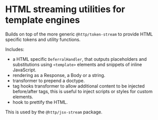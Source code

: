 # HTML streaming utilities for template engines

Builds on top of the more generic `@http/token-stream` to provide HTML specific
tokens and utility functions.

Includes:

- a HTML specific `DeferralHandler`, that outputs placeholders and substitutions
  using `<template>` elements and snippets of inline JavaScript.
- rendering as a Response, a Body or a string.
- transformer to prepend a doctype.
- tag hooks transformer to allow additional content to be injected before/after
  tags, this is useful to inject scripts or styles for custom elements.
- hook to prettify the HTML.

This is used by the `@http/jsx-stream` package.
